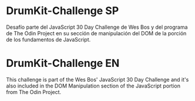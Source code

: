 # DrumKit-Challenge SP
Desafío parte del JavaScript 30 Day Challenge de Wes Bos y del programa de The Odin Project en su sección de manipulación del DOM de la porción de los fundamentos de JavaScript. <br>

# DrumKit-Challenge EN
This challenge is part of the Wes Bos' JavaScript 30 Day Challenge and it's also included in the DOM Manipulation section of the JavaScript portion from The Odin Project.

